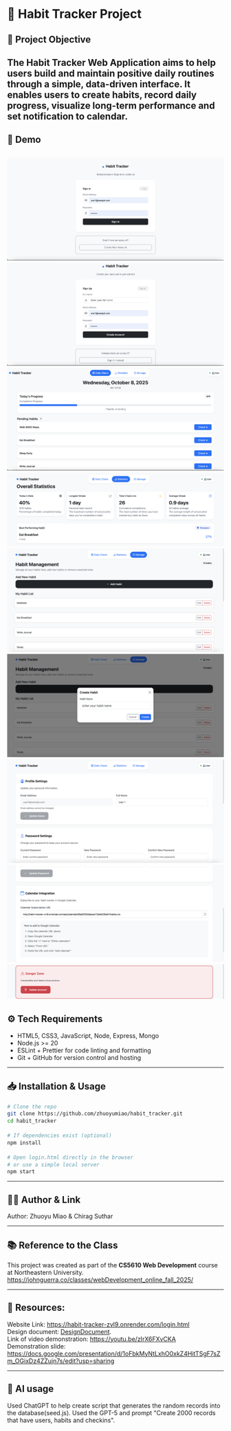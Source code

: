 # 🚀 Habit Tracker Project

## 🎯 Project Objective
The Habit Tracker Web Application aims to help users build and maintain positive daily routines through a simple, data-driven interface.
It enables users to create habits, record daily progress, visualize long-term performance and set notification to calendar.
---

## 📸 Demo
![Demo Screenshot1](resources/images/demo1.png)
![Demo Screenshot2](resources/images/demo2.png)
![Demo Screenshot3](resources/images/demo3.png)
![Demo Screenshot4](resources/images/demo4.png)
![Demo Screenshot5](resources/images/demo5.png)
![Demo Screenshot5](resources/images/demo6.png)
![Demo Screenshot5](resources/images/demo8.png)
![Demo Screenshot5](resources/images/demo7.png)
![Demo Screenshot5](resources/images/demo10.png)
---

## ⚙️ Tech Requirements
- HTML5, CSS3, JavaScript, Node, Express, Mongo
- Node.js >= 20
- ESLint + Prettier for code linting and formatting
- Git + GitHub for version control and hosting

---

## 📥 Installation & Usage
```bash
# Clone the repo
git clone https://github.com/zhuoyumiao/habit_tracker.git
cd habit_tracker

# If dependencies exist (optional)
npm install

# Open login.html directly in the browser
# or use a simple local server
npm start
```

---

## 👩‍💻 Author & Link
Author: Zhuoyu Miao & Chirag Suthar

---

## 📚 Reference to the Class
This project was created as part of the **CS5610 Web Development** course at Northeastern University. https://johnguerra.co/classes/webDevelopment_online_fall_2025/

---

## 📝 Resources:
Website Link: https://habit-tracker-zvl9.onrender.com/login.html  
Design document: [DesignDocument](/resources/DesignDocument.docx).    
Link of video demonstration: https://youtu.be/zIrX6FXvCKA   
Demonstration slide: https://docs.google.com/presentation/d/1oFbkMyNtLxhO0xkZ4HitTSgF7sZm_OGixDz4ZZujn7s/edit?usp=sharing    

---
## 🤖 AI usage
Used ChatGPT to help create script that generates the random records into the database(seed.js). Used the GPT-5 and prompt "Create 2000 records that have users, habits and checkins".
